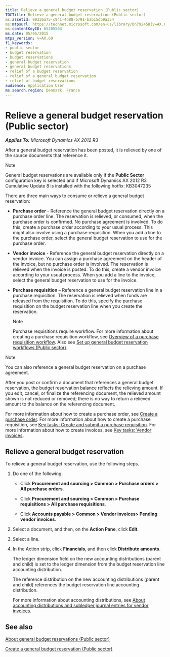 ```yaml
---
title: Relieve a general budget reservation (Public sector)
TOCTitle: Relieve a general budget reservation (Public sector)
ms:assetid: 99336a75-c941-4d88-b791-bab15db9a354
ms:mtpsurl: https://technet.microsoft.com/en-us/library/Dn792458(v=AX.60)
ms:contentKeyID: 65205503
ms.date: 05/05/2015
mtps_version: v=AX.60
f1_keywords:
- public sector
- budget reservation
- budget reservations
- general budget reservation
- general budget reservations
- relief of a budget reservation
- relief of a general budget reservation
- relief of budget reservations
audience: Application User
ms.search.region: Denmark, France
---
```


# Relieve a general budget reservation (Public sector) 


_**Applies To:** Microsoft Dynamics AX 2012 R3_

After a general budget reservation has been posted, it is relieved by one of the source documents that reference it.


> [!NOTE]
> <P>General budget reservations are available only if the <STRONG>Public Sector</STRONG> configuration key is selected and if Microsoft Dynamics AX 2012 R3 Cumulative Update 8 is installed with the following hotfix: KB3047235</P>



There are three main ways to consume or relieve a general budget reservation:

  - **Purchase order** - Reference the general budget reservation directly on a purchase order line. The reservation is relieved, or consumed, when the purchase order is confirmed. No purchase agreement is involved. To do this, create a purchase order according to your usual process. This might also involve using a purchase requisition. When you add a line to the purchase order, select the general budget reservation to use for the purchase order.

  - **Vendor invoice** - Reference the general budget reservation directly on a vendor invoice. You can assign a purchase agreement on the header of the invoice, but no purchase order is involved. The reservation is relieved when the invoice is posted. To do this, create a vendor invoice according to your usual process. When you add a line to the invoice, select the general budget reservation to use for the invoice.

  - **Purchase requisition** – Reference a general budget reservation line in a purchase requisition. The reservation is relieved when funds are released from the requisition. To do this, specify the purchase requisition on the budget reservation line when you create the reservation.
    

    > [!NOTE]
    > <P>Purchase requisitions require workflow. For more information about creating a purchase requisition workflow, see <A href="overview-of-a-purchase-requisition-workflow.md">Overview of a purchase requisition workflow</A>. Also see <A href="set-up-general-budget-reservation-workflows-public-sector.md">Set up general budget reservation workflows (Public sector)</A>.</P>




> [!NOTE]
> <P>You can also reference a general budget reservation on a purchase agreement.</P>
> <P>After you post or confirm a document that references a general budget reservation, the budget reservation balance reflects the relieving amount. If you edit, cancel, or finalize the referencing document, the relieved amount shown is not reduced or removed; there is no way to return a relieved amount to the balance on the referencing document.</P>



For more information about how to create a purchase order, see [Create a purchase order](create-a-purchase-order.md). For more information about how to create a purchase requisition, see [Key tasks: Create and submit a purchase requisition](key-tasks-create-and-submit-a-purchase-requisition.md). For more information about how to create invoices, see [Key tasks: Vendor invoices](key-tasks-vendor-invoices.md).

## Relieve a general budget reservation

To relieve a general budget reservation, use the following steps.

1.  Do one of the following:
    
      - Click **Procurement and sourcing \> Common \> Purchase orders \> All purchase orders**.
    
      - Click **Procurement and sourcing \> Common \> Purchase requisitions \> All purchase requisitions**.
    
      - Click **Accounts payable \> Common \> Vendor invoices\> Pending vendor invoices**.

2.  Select a document, and then, on the **Action Pane**, click **Edit**.

3.  Select a line.

4.  In the Action strip, click **Financials**, and then click **Distribute amounts**.
    
    The ledger dimension field on the new accounting distributions (parent and child) is set to the ledger dimension from the budget reservation line accounting distribution.
    
    The reference distribution on the new accounting distributions (parent and child) references the budget reservation line accounting distribution.
    
    For more information about accounting distributions, see [About accounting distributions and subledger journal entries for vendor invoices](about-accounting-distributions-and-subledger-journal-entries-for-vendor-invoices.md).

## See also

[About general budget reservations (Public sector)](about-general-budget-reservations-public-sector.md)

[Create a general budget reservation (Public sector)](create-a-general-budget-reservation-public-sector.md)

  


